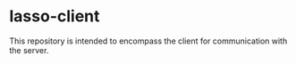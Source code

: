 # lasso-client
This repository is intended to encompass the client for communication with the server. 
